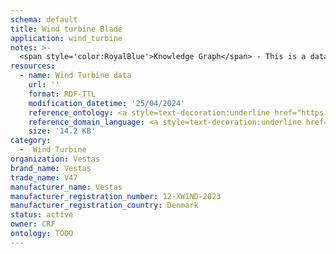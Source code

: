 ```yaml
---
schema: default
title: Wind turbine Blade
application: wind_turbine
notes: >-
  <span style='color:RoyalBlue'>Knowledge Graph</span> - This is a dataset describing the information about a winf turnine blade product, produced by the VESTAS company.
resources:
  - name: Wind Turbine data
    url: ''
    format: RDF-TTL
    modification_datetime: '25/04/2024'
    reference_ontology: <a style=text-decoration:underline href="https://datascientiafoundation.github.io/LiveDataMaterials/datasets/JIDEP-ontology/">JIDEP Material Passport Ontology</a>
    reference_domain_language: <a style=text-decoration:underline href="https://datascientiafoundation.github.io/LiveDataMaterials/datasets/JIDEP-terminology/">JIDEP Terminology</a>
    size: '14.2 KB'
category:
  -  Wind Turbine
organization: Vestas
brand_name: Vestas
trade_name: V47
manufacturer_name: Vestas
manufacturer_registration_number: 12-XWIND-2023
manufacturer_registration_country: Denmark
status: active
owner: CRF
ontology: TODO
---
```

